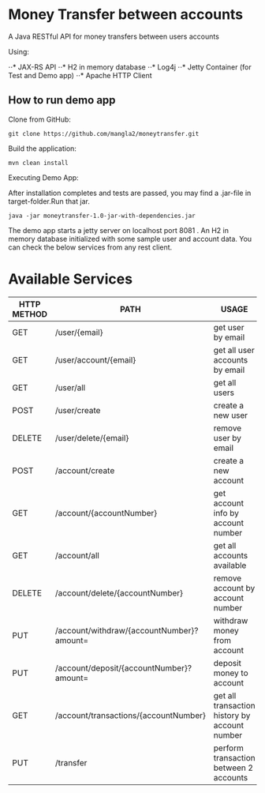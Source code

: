 # Money Transfer between accounts

A Java RESTful API for money transfers between users accounts

Using:

⋅⋅* JAX-RS API
⋅⋅* H2 in memory database
⋅⋅* Log4j
⋅⋅* Jetty Container (for Test and Demo app)
⋅⋅* Apache HTTP Client

How to run demo app
------

Clone from GitHub:
```
git clone https://github.com/mangla2/moneytransfer.git
```
Build the application:
```
mvn clean install
```
Executing Demo App:

After installation completes and tests are passed, you may find a .jar-file in target-folder.Run that jar.
```
java -jar moneytransfer-1.0-jar-with-dependencies.jar
```

The demo app starts a jetty server on localhost port 8081 .
An H2 in memory database initialized with some sample user and account data. You can check the below services from any rest client.

Available Services
======

| HTTP METHOD | PATH | USAGE |
| --- | --- | --- |
| GET | /user/{email} | get user by email |
| GET | /user/account/{email} | get all user accounts by email |
| GET | /user/all | get all users |
| POST | /user/create | create a new user |
| DELETE | /user/delete/{email} | remove user by email |
| POST | /account/create | create a new account  |
| GET | /account/{accountNumber} |  get account info by account number|
| GET | /account/all | get all accounts available |
| DELETE | /account/delete/{accountNumber} | remove account by account number |
| PUT | /account/withdraw/{accountNumber}?amount= | withdraw money from account |
| PUT | /account/deposit/{accountNumber}?amount= | deposit money to account |
| GET | /account/transactions/{accountNumber} | get all transaction history by account number |
| PUT | /transfer | perform transaction between 2 accounts |
